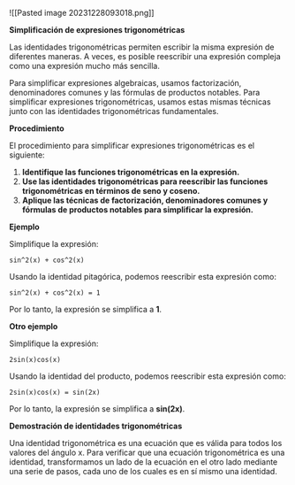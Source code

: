 ![[Pasted image 20231228093018.png]]
  
**Simplificación de expresiones trigonométricas**

Las identidades trigonométricas permiten escribir la misma expresión de diferentes maneras. A veces, es posible reescribir una expresión compleja como una expresión mucho más sencilla.

Para simplificar expresiones algebraicas, usamos factorización, denominadores comunes y las fórmulas de productos notables. Para simplificar expresiones trigonométricas, usamos estas mismas técnicas junto con las identidades trigonométricas fundamentales.

**Procedimiento**

El procedimiento para simplificar expresiones trigonométricas es el siguiente:

1. **Identifique las funciones trigonométricas en la expresión.**
2. **Use las identidades trigonométricas para reescribir las funciones trigonométricas en términos de seno y coseno.**
3. **Aplique las técnicas de factorización, denominadores comunes y fórmulas de productos notables para simplificar la expresión.**

**Ejemplo**

Simplifique la expresión:

```
sin^2(x) + cos^2(x)
```

Usando la identidad pitagórica, podemos reescribir esta expresión como:

```
sin^2(x) + cos^2(x) = 1
```

Por lo tanto, la expresión se simplifica a **1**.

**Otro ejemplo**

Simplifique la expresión:

```
2sin(x)cos(x)
```

Usando la identidad del producto, podemos reescribir esta expresión como:

```
2sin(x)cos(x) = sin(2x)
```

Por lo tanto, la expresión se simplifica a **sin(2x)**.

**Demostración de identidades trigonométricas**

Una identidad trigonométrica es una ecuación que es válida para todos los valores del ángulo x. Para verificar que una ecuación trigonométrica es una identidad, transformamos un lado de la ecuación en el otro lado mediante una serie de pasos, cada uno de los cuales es en sí mismo una identidad.